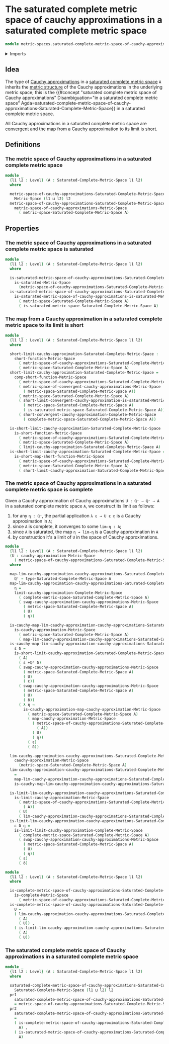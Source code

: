# The saturated complete metric space of cauchy approximations in a saturated complete metric space

```agda
module metric-spaces.saturated-complete-metric-space-of-cauchy-approximations-in-a-saturated-complete-metric-space where
```

<details><summary>Imports</summary>

```agda
open import elementary-number-theory.positive-rational-numbers

open import foundation.dependent-pair-types
open import foundation.function-types
open import foundation.universe-levels

open import metric-spaces.cauchy-approximations-metric-spaces
open import metric-spaces.complete-metric-spaces
open import metric-spaces.convergent-cauchy-approximations-metric-spaces
open import metric-spaces.dependent-products-metric-spaces
open import metric-spaces.metric-space-of-cauchy-approximations-in-a-complete-metric-space
open import metric-spaces.metric-space-of-cauchy-approximations-in-a-metric-space
open import metric-spaces.metric-space-of-convergent-cauchy-approximations-in-a-metric-space
open import metric-spaces.metric-spaces
open import metric-spaces.saturated-complete-metric-spaces
open import metric-spaces.saturated-metric-spaces
open import metric-spaces.short-functions-metric-spaces
open import metric-spaces.subspaces-metric-spaces
```

</details>

## Idea

The type of
[Cauchy approximations](metric-spaces.cauchy-approximations-metric-spaces.md) in
a
[saturated complete metric space](metric-spaces.saturated-complete-metric-spaces.md)
`A` inherits the
[metric structure](metric-spaces.metric-space-of-cauchy-approximations-in-a-metric-space.md)
of the Cauchy approximations in the underlying metric space; this is the
{{#concept "saturated complete metric space of Cauchy approximations" Disambiguation="in a saturated complete metric space" Agda=saturated-complete-metric-space-of-cauchy-approximations-Saturated-Complete-Metric-Space}}
in a saturated complete metric space.

All Cauchy approximations in a saturated
complete metric space are
[convergent](metric-spaces.convergent-cauchy-approximations-metric-spaces.md)
and the map from a Cauchy approximation to its limit is
[short](metric-spaces.short-functions-metric-spaces.md).

## Definitions

### The metric space of Cauchy approximations in a saturated complete metric space

```agda
module _
  {l1 l2 : Level} (A : Saturated-Complete-Metric-Space l1 l2)
  where

  metric-space-of-cauchy-approximations-Saturated-Complete-Metric-Space :
    Metric-Space (l1 ⊔ l2) l2
  metric-space-of-cauchy-approximations-Saturated-Complete-Metric-Space =
    metric-space-of-cauchy-approximations-Metric-Space
      ( metric-space-Saturated-Complete-Metric-Space A)
```

## Properties

### The metric space of Cauchy approximations in a saturated complete metric space is saturated

```agda
module _
  {l1 l2 : Level} (A : Saturated-Complete-Metric-Space l1 l2)
  where

  is-saturated-metric-space-of-cauchy-approximations-Saturated-Complete-Metric-Space :
    is-saturated-Metric-Space
      (metric-space-of-cauchy-approximations-Saturated-Complete-Metric-Space A)
  is-saturated-metric-space-of-cauchy-approximations-Saturated-Complete-Metric-Space =
    is-saturated-metric-space-of-cauchy-approximations-is-saturated-Metric-Space
      ( metric-space-Saturated-Complete-Metric-Space A)
      ( is-saturated-metric-space-Saturated-Complete-Metric-Space A)
```

### The map from a Cauchy approximation in a saturated complete metric space to its limit is short

```agda
module _
  {l1 l2 : Level} (A : Saturated-Complete-Metric-Space l1 l2)
  where

  short-limit-cauchy-approximation-Saturated-Complete-Metric-Space :
    short-function-Metric-Space
      ( metric-space-of-cauchy-approximations-Saturated-Complete-Metric-Space A)
      ( metric-space-Saturated-Complete-Metric-Space A)
  short-limit-cauchy-approximation-Saturated-Complete-Metric-Space =
    comp-short-function-Metric-Space
      ( metric-space-of-cauchy-approximations-Saturated-Complete-Metric-Space A)
      ( metric-space-of-convergent-cauchy-approximations-Metric-Space
        ( metric-space-Saturated-Complete-Metric-Space A))
      ( metric-space-Saturated-Complete-Metric-Space A)
      ( short-limit-convergent-cauchy-approximation-is-saturated-Metric-Space
        ( metric-space-Saturated-Complete-Metric-Space A)
        ( is-saturated-metric-space-Saturated-Complete-Metric-Space A))
      ( short-convergent-cauchy-approximation-Complete-Metric-Space
        ( complete-metric-space-Saturated-Complete-Metric-Space A))

  is-short-limit-cauchy-approximation-Saturated-Complete-Metric-Space :
    is-short-function-Metric-Space
      ( metric-space-of-cauchy-approximations-Saturated-Complete-Metric-Space A)
      ( metric-space-Saturated-Complete-Metric-Space A)
      ( limit-cauchy-approximation-Saturated-Complete-Metric-Space A)
  is-short-limit-cauchy-approximation-Saturated-Complete-Metric-Space =
    is-short-map-short-function-Metric-Space
      ( metric-space-of-cauchy-approximations-Saturated-Complete-Metric-Space A)
      ( metric-space-Saturated-Complete-Metric-Space A)
      ( short-limit-cauchy-approximation-Saturated-Complete-Metric-Space)
```

### The metric space of Cauchy approximations in a saturated complete metric space is complete

Given a Cauchy approximation of Cauchy approximations `U : ℚ⁺ → ℚ⁺ → A` in a
saturated complete metric space `A`, we construct its limit as follows:

1. for any `η : ℚ⁺`, the partial application `λ ε → U ε η` is a Cauchy
   approximation in `A`;
2. since `A` is complete, it converges to some `lim-η : A`;
3. since `A` is saturated, the map `η → lim-η` is a Cauchy approximation in `A`
4. by construction it's a limit of `U` in the space of Cauchy approximations.

```agda
module _
  {l1 l2 : Level} (A : Saturated-Complete-Metric-Space l1 l2)
  (U : cauchy-approximation-Metric-Space
    ( metric-space-of-cauchy-approximations-Saturated-Complete-Metric-Space A))
  where

  map-lim-cauchy-approximation-cauchy-approximations-Saturated-Complete-Metric-Space :
    ℚ⁺ → type-Saturated-Complete-Metric-Space A
  map-lim-cauchy-approximation-cauchy-approximations-Saturated-Complete-Metric-Space
    η =
    limit-cauchy-approximation-Complete-Metric-Space
      ( complete-metric-space-Saturated-Complete-Metric-Space A)
      ( swap-cauchy-approximation-cauchy-approximations-Metric-Space
        ( metric-space-Saturated-Complete-Metric-Space A)
        ( U)
        ( η))

  is-cauchy-map-lim-cauchy-approximation-cauchy-approximations-Saturated-Complete-Metric-Space :
    is-cauchy-approximation-Metric-Space
      ( metric-space-Saturated-Complete-Metric-Space A)
      ( map-lim-cauchy-approximation-cauchy-approximations-Saturated-Complete-Metric-Space)
  is-cauchy-map-lim-cauchy-approximation-cauchy-approximations-Saturated-Complete-Metric-Space
    ε δ =
    is-short-limit-cauchy-approximation-Saturated-Complete-Metric-Space
      ( A)
      ( ε +ℚ⁺ δ)
      ( swap-cauchy-approximation-cauchy-approximations-Metric-Space
        ( metric-space-Saturated-Complete-Metric-Space A)
        ( U)
        ( ε))
      ( swap-cauchy-approximation-cauchy-approximations-Metric-Space
        ( metric-space-Saturated-Complete-Metric-Space A)
        ( U)
        ( δ))
      ( λ η →
        is-cauchy-approximation-map-cauchy-approximation-Metric-Space
          ( metric-space-Saturated-Complete-Metric-Space A)
          ( map-cauchy-approximation-Metric-Space
            ( metric-space-of-cauchy-approximations-Saturated-Complete-Metric-Space
              ( A))
            ( U)
            ( η))
          ( ε)
          ( δ))

  lim-cauchy-approximation-cauchy-approximations-Saturated-Complete-Metric-Space :
    cauchy-approximation-Metric-Space
      (metric-space-Saturated-Complete-Metric-Space A)
  lim-cauchy-approximation-cauchy-approximations-Saturated-Complete-Metric-Space
    =
    map-lim-cauchy-approximation-cauchy-approximations-Saturated-Complete-Metric-Space ,
    is-cauchy-map-lim-cauchy-approximation-cauchy-approximations-Saturated-Complete-Metric-Space

  is-limit-lim-cauchy-approximation-cauchy-approximations-Saturated-Complete-Metric-Space :
    is-limit-cauchy-approximation-Metric-Space
      ( metric-space-of-cauchy-approximations-Saturated-Complete-Metric-Space
        ( A))
      ( U)
      ( lim-cauchy-approximation-cauchy-approximations-Saturated-Complete-Metric-Space)
  is-limit-lim-cauchy-approximation-cauchy-approximations-Saturated-Complete-Metric-Space
    ε δ η =
    is-limit-limit-cauchy-approximation-Complete-Metric-Space
      ( complete-metric-space-Saturated-Complete-Metric-Space A)
      ( swap-cauchy-approximation-cauchy-approximations-Metric-Space
        ( metric-space-Saturated-Complete-Metric-Space A)
        ( U)
        ( η))
      ( ε)
      ( δ)
```

```agda
module _
  {l1 l2 : Level} (A : Saturated-Complete-Metric-Space l1 l2)
  where

  is-complete-metric-space-of-cauchy-approximations-Saturated-Complete-Metric-Space :
    is-complete-Metric-Space
      ( metric-space-of-cauchy-approximations-Saturated-Complete-Metric-Space A)
  is-complete-metric-space-of-cauchy-approximations-Saturated-Complete-Metric-Space
    U =
    ( lim-cauchy-approximation-cauchy-approximations-Saturated-Complete-Metric-Space
      ( A)
      ( U)) ,
    ( is-limit-lim-cauchy-approximation-cauchy-approximations-Saturated-Complete-Metric-Space
      ( A)
      ( U))
```

### The saturated complete metric space of Cauchy approximations in a saturated complete metric space

```agda
module _
  {l1 l2 : Level} (A : Saturated-Complete-Metric-Space l1 l2)
  where

  saturated-complete-metric-space-of-cauchy-approximations-Saturated-Complete-Metric-Space :
    Saturated-Complete-Metric-Space (l1 ⊔ l2) l2
  pr1
    saturated-complete-metric-space-of-cauchy-approximations-Saturated-Complete-Metric-Space
    = metric-space-of-cauchy-approximations-Saturated-Complete-Metric-Space A
  pr2
    saturated-complete-metric-space-of-cauchy-approximations-Saturated-Complete-Metric-Space
    =
    ( is-complete-metric-space-of-cauchy-approximations-Saturated-Complete-Metric-Space
      A) ,
    ( is-saturated-metric-space-of-cauchy-approximations-Saturated-Complete-Metric-Space
      A)
```
